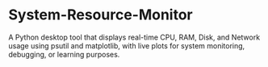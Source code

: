 # System-Resource-Monitor
A Python desktop tool that displays real-time CPU, RAM, Disk, and Network usage using psutil and matplotlib, with live plots for system monitoring, debugging, or learning purposes.
